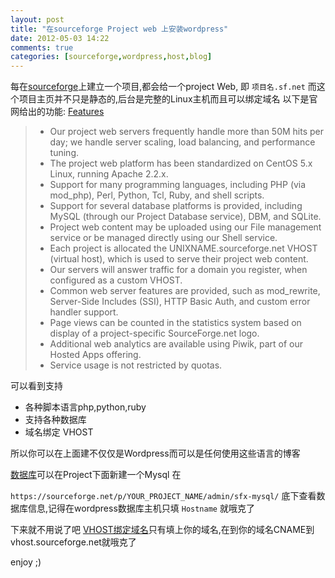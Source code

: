 ```yaml
---
layout: post
title: "在sourceforge Project web 上安装wordpress"
date: 2012-05-03 14:22
comments: true
categories: [sourceforge,wordpress,host,blog]
---
```


每在[sourceforge](http://sf.net)上建立一个项目,都会给一个project Web, 即 ``项目名.sf.net``
而这个项目主页并不只是静态的,后台是完整的Linux主机而且可以绑定域名
以下是官网给出的功能:
[Features](http://sourceforge.net/apps/trac/sourceforge/wiki/Project%20web)

>*    Our project web servers frequently handle more than 50M hits per day; we handle server scaling, load balancing, and performance tuning.
>*    The project web platform has been standardized on CentOS 5.x Linux, running Apache 2.2.x.
> *   Support for many programming languages, including PHP (via mod_php), Perl, Python, Tcl, Ruby, and shell scripts.
> *   Support for several database platforms is provided, including MySQL (through our Project Database service), DBM, and SQLite.
> *   Project web content may be uploaded using our File management service or be managed directly using our Shell service.
> *   Each project is allocated the UNIXNAME.sourceforge.net VHOST (virtual host), which is used to serve their project web content.
> *   Our servers will answer traffic for a domain you register, when configured as a custom VHOST.
> *   Common web server features are provided, such as mod_rewrite, Server-Side Includes (SSI), HTTP Basic Auth, and custom error handler support.
> *   Page views can be counted in the statistics system based on display of a project-specific SourceForge.net logo.
>  *  Additional web analytics are available using Piwik, part of our Hosted Apps offering.
> *   Service usage is not restricted by quotas. 

可以看到支持

*	各种脚本语言php,python,ruby
*	支持各种数据库
*	域名绑定 VHOST


所以你可以在上面建不仅仅是Wordpress而可以是任何使用这些语言的博客

[数据库](http://sourceforge.net/apps/trac/sourceforge/wiki/Project%20database)可以在Project下面新建一个Mysql
在

``https://sourceforge.net/p/YOUR_PROJECT_NAME/admin/sfx-mysql/``
底下查看数据库信息,记得在wordpress数据库主机只填 ``Hostname`` 就哦克了

下来就不用说了吧
[VHOST绑定域名](http://sourceforge.net/apps/trac/sourceforge/wiki/Custom%20VHOSTs)只有填上你的域名,在到你的域名CNAME到vhost.sourceforge.net就哦克了

enjoy ;)

